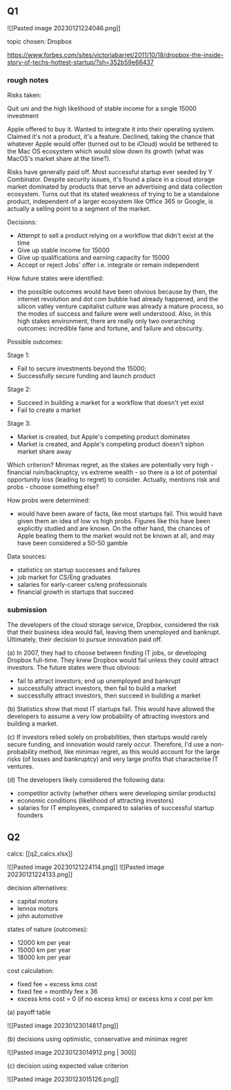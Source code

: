 ## Q1

![[Pasted image 20230121224046.png]]

topic chosen: Dropbox 

https://www.forbes.com/sites/victoriabarret/2011/10/18/dropbox-the-inside-story-of-techs-hottest-startup/?sh=352b59e66437

### rough notes

Risks taken:

Quit uni and the high likelihood of stable income for a single 15000 investment

Apple offered to buy it. Wanted to integrate it into their operating system. Claimed it's not a product, it's a feature. Declined, taking the chance that whatever Apple would offer (turned out to be iCloud) would be tethered to the Mac OS ecosystem which would slow down its growth (what was MacOS's market share at the time?).

Risks have generally paid off. Most successful startup ever seeded by Y Combinator. Despite security issues, it's found a place in a cloud storage market dominated by products that serve an advertising and data collection ecosystem. Turns out that its stated weakness of trying to be a standalone product, independent of a larger ecosystem like Office 365 or Google, is actually a selling point to a segment of the market.

Decisions:

- Attempt to sell a product relying on a workflow that didn't exist at the time
- Give up stable income for 15000
- Give up qualifications and earning capacity for 15000
- Accept or reject Jobs' offer i.e. integrate or remain independent


How future states were identified:
- the possible outcomes would have been obvious because by then, the internet revolution and dot com bubble had already happened, and the silicon valley venture capitalist culture was already a mature process, so the modes of success and failure were well understood. Also, in this high stakes environment, there are really only two overarching outcomes: incredible fame and fortune, and failure and obscurity.

Possible outcomes:

Stage 1:
- Fail to secure investments beyond the 15000; 
- Successfully secure funding and launch product

Stage 2:
- Succeed in building a market for a workflow that doesn't yet exist
- Fail to create a market

Stage 3:
- Market is created, but Apple's competing product dominates
- Market is created, and Apple's competing product doesn't siphon market share away


Which criterion?
Minimax regret, as the stakes are potentially very high - financial ruin/backruptcy, vs extreme wealth - so there is a lot of potential opportunity loss (leading to regret) to consider.
Actually, mentions risk and probs - choose something else?

How probs were determined:
- would have been aware of facts, like most startups fail. This would have given them an idea of low vs high probs. Figures like this have been explicitly studied and are known. On the other hand, the chances of Apple beating them to the market would not be known at all, and may have been considered a 50-50 gamble


Data sources:
- statistics on startup successes and failures
- job market for CS/Eng graduates
- salaries for early-career cs/eng professionals
- financial growth in startups that succeed

### submission

The developers of the cloud storage service, Dropbox, considered the risk that their business idea would fail, leaving them unemployed and bankrupt. Ultimately, their decision to pursue innovation paid off.

(a) In 2007, they had to choose between finding IT jobs, or developing Dropbox full-time. They knew Dropbox would fail unless they could attract investors. The future states were thus obvious:

- fail to attract investors; end up unemployed and bankrupt
- successfully attract investors, then fail to build a market
- successfully attract investors, then succeed in building a market

(b) Statistics show that most IT startups fail. This would have allowed the developers to assume a very low probability of attracting investors and building a market.

(c) If investors relied solely on probabilities, then startups would rarely secure funding, and innovation would rarely occur. Therefore, I'd use a non-probability method, like minimax regret, as this would account for the large risks (of losses and bankruptcy) and very large profits that characterise IT ventures.

(d) The developers likely considered the following data:
- competitor activity (whether others were developing similar products)
- economic conditions (likelihood of attracting investors) 
- salaries for IT employees, compared to salaries of successful startup founders

## Q2

calcs: [[q2_calcs.xlsx]]

![[Pasted image 20230121224114.png]]
![[Pasted image 20230121224133.png]]

decision alternatives:
- capital motors
- lennox motors
- john automotive

states of nature (outcomes):
- 12000 km per year
- 15000 km per year
- 18000 km per year

cost calculation:
- fixed fee + excess kms cost
- fixed fee = monthly fee x 36
- excess kms cost = 0 (if no excess kms) or excess kms x cost per km

(a) payoff table

![[Pasted image 20230123014817.png]]

(b) decisions using optimistic, conservative and minimax regret

![[Pasted image 20230123014912.png | 300]]

(c) decision using expected value criterion

![[Pasted image 20230123015126.png]]
